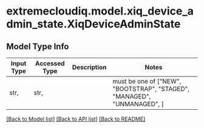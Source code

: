 # extremecloudiq.model.xiq_device_admin_state.XiqDeviceAdminState

## Model Type Info
Input Type | Accessed Type | Description | Notes
------------ | ------------- | ------------- | -------------
str,  | str,  |  | must be one of ["NEW", "BOOTSTRAP", "STAGED", "MANAGED", "UNMANAGED", ] 

[[Back to Model list]](../../README.md#documentation-for-models) [[Back to API list]](../../README.md#documentation-for-api-endpoints) [[Back to README]](../../README.md)

